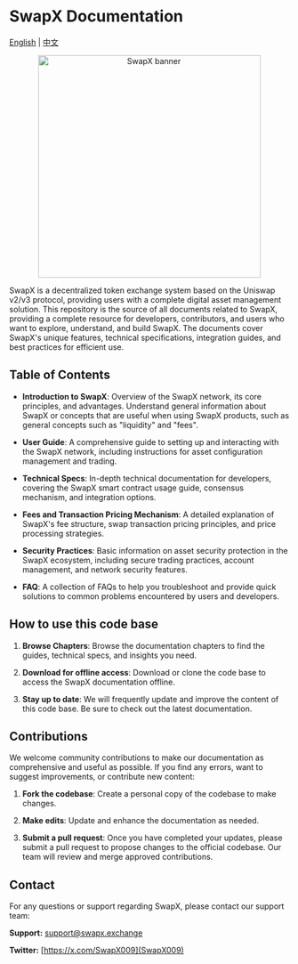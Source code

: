 # SwapX Documentation

[English](README.md) | [中文](README.zh-CN.md)

<p align="center">
<img src="./static/img/swapx.png" alt="SwapX banner" width="400">
</p>

SwapX is a decentralized token exchange system based on the Uniswap v2/v3 protocol, providing users with a complete digital asset management solution.
This repository is the source of all documents related to SwapX, providing a complete resource for developers, contributors, and users who want to explore, understand, and build SwapX. The documents cover SwapX's unique features, technical specifications, integration guides, and best practices for efficient use.

## Table of Contents

- **Introduction to SwapX**: Overview of the SwapX network, its core principles, and advantages. Understand general information about SwapX or concepts that are useful when using SwapX products, such as general concepts such as "liquidity" and "fees".

- **User Guide**: A comprehensive guide to setting up and interacting with the SwapX network, including instructions for asset configuration management and trading.

- **Technical Specs**: In-depth technical documentation for developers, covering the SwapX smart contract usage guide, consensus mechanism, and integration options.

- **Fees and Transaction Pricing Mechanism**: A detailed explanation of SwapX's fee structure, swap transaction pricing principles, and price processing strategies.

- **Security Practices**: Basic information on asset security protection in the SwapX ecosystem, including secure trading practices, account management, and network security features.

- **FAQ**: A collection of FAQs to help you troubleshoot and provide quick solutions to common problems encountered by users and developers.

## How to use this code base

1. **Browse Chapters**: Browse the documentation chapters to find the guides, technical specs, and insights you need.

2. **Download for offline access**: Download or clone the code base to access the SwapX documentation offline.

3. **Stay up to date**: We will frequently update and improve the content of this code base. Be sure to check out the latest documentation.

## Contributions

We welcome community contributions to make our documentation as comprehensive and useful as possible. If you find any errors, want to suggest improvements, or contribute new content:

1. **Fork the codebase**: Create a personal copy of the codebase to make changes.

2. **Make edits**: Update and enhance the documentation as needed.

3. **Submit a pull request**: Once you have completed your updates, please submit a pull request to propose changes to the official codebase. Our team will review and merge approved contributions.

## Contact

For any questions or support regarding SwapX, please contact our support team:

**Support:** [support@swapx.exchange](support@swapx.exchange)

**Twitter:** [https://x.com/SwapX009](SwapX009)